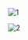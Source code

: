![1](https://github.com/user-attachments/assets/e81dc14e-8e0a-43e4-adc4-272f6649c857)

![2](https://github.com/user-attachments/assets/3c326f9f-8d6a-4fb0-80b5-220ee8ffc657)

